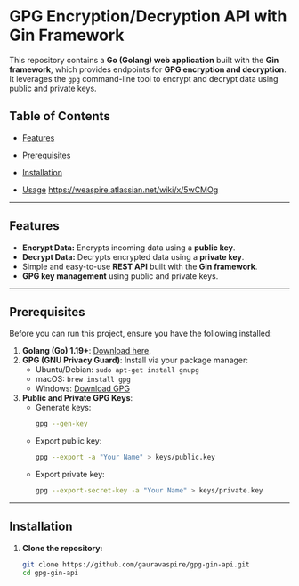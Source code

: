 # GPG Encryption/Decryption API with Gin Framework

This repository contains a **Go (Golang) web application** built with the **Gin framework**, which provides endpoints for **GPG encryption and decryption**. It leverages the `gpg` command-line tool to encrypt and decrypt data using public and private keys.

## Table of Contents

- [Features](#features)
- [Prerequisites](#prerequisites)
- [Installation](#installation)

- [Usage](#usage)
https://weaspire.atlassian.net/wiki/x/5wCMOg
---

## Features

- **Encrypt Data:** Encrypts incoming data using a **public key**.
- **Decrypt Data:** Decrypts encrypted data using a **private key**.
- Simple and easy-to-use **REST API** built with the **Gin framework**.
- **GPG key management** using public and private keys.

---

## Prerequisites

Before you can run this project, ensure you have the following installed:

1. **Golang (Go) 1.19+**: [Download here](https://golang.org/dl/).
2. **GPG (GNU Privacy Guard)**: Install via your package manager:
   - Ubuntu/Debian: `sudo apt-get install gnupg`
   - macOS: `brew install gpg`
   - Windows: [Download GPG](https://gnupg.org/download/index.html)
3. **Public and Private GPG Keys**:
   - Generate keys:
     ```bash
     gpg --gen-key
     ```
   - Export public key:
     ```bash
     gpg --export -a "Your Name" > keys/public.key
     ```
   - Export private key:
     ```bash
     gpg --export-secret-key -a "Your Name" > keys/private.key
     ```

---

## Installation

1. **Clone the repository:**

   ```bash
   git clone https://github.com/gauravaspire/gpg-gin-api.git
   cd gpg-gin-api


